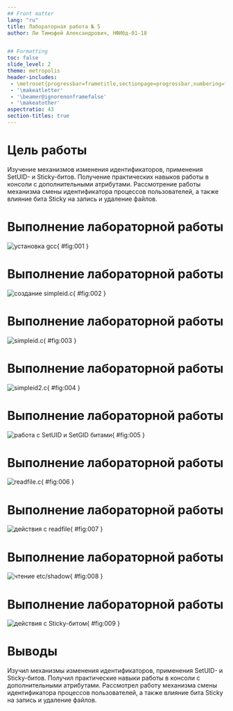 ```yaml
---
## Front matter
lang: "ru"
title: Лабораторная работа № 5
author: Ли Тимофей Александрович, НФИбд-01-18


## Formatting
toc: false
slide_level: 2
theme: metropolis
header-includes: 
 - \metroset{progressbar=frametitle,sectionpage=progressbar,numbering=fraction}
 - '\makeatletter'
 - '\beamer@ignorenonframefalse'
 - '\makeatother'
aspectratio: 43
section-titles: true
---
```



# Цель работы

Изучение механизмов изменения идентификаторов, применения SetUID- и Sticky-битов. Получение практических навыков работы в консоли с дополнительными атрибутами.
Рассмотрение работы механизма смены идентификатора процессов пользователей, а также влияние бита Sticky на запись и удаление файлов.

# Выполнение лабораторной работы

![установка gcc](images/1.png){ #fig:001 }

# Выполнение лабораторной работы

![создание simpleid.c](images/2.png){ #fig:002 }

# Выполнение лабораторной работы

![simpleid.c](images/3.png){ #fig:003 }

# Выполнение лабораторной работы

![simpleid2.c](images/4.png){ #fig:004 }

# Выполнение лабораторной работы

![работа с SetUID и SetGID битами](images/5.png){ #fig:005 }

# Выполнение лабораторной работы

![readfile.c](images/8.png){ #fig:006 }

# Выполнение лабораторной работы

![действия с readfile](images/6.png){ #fig:007 }

# Выполнение лабораторной работы

![чтение etc/shadow](images/7.png){ #fig:008 }

# Выполнение лабораторной работы

![действия с Sticky-битом](images/9.png){ #fig:009 }

# Выводы

Изучил механизмы изменения идентификаторов, применения SetUID- и Sticky-битов. Получил практические навыки работы в консоли с дополнительными атрибутами.
Рассмотрел работу механизма смены идентификатора процессов пользователей, а также влияние бита Sticky на запись и удаление файлов.